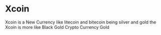 # Xcoin
Xcoin is a New Currency like litecoin and bitecoin being silver and gold the Xcoin is more like Black Gold Crypto Currency Gold
